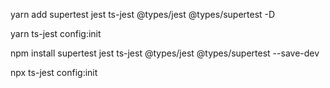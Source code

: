 <!-- yarn -->

yarn add supertest jest ts-jest @types/jest @types/supertest -D

yarn ts-jest config:init

<!-- npm -->

npm install supertest jest ts-jest @types/jest @types/supertest --save-dev

npx ts-jest config:init
